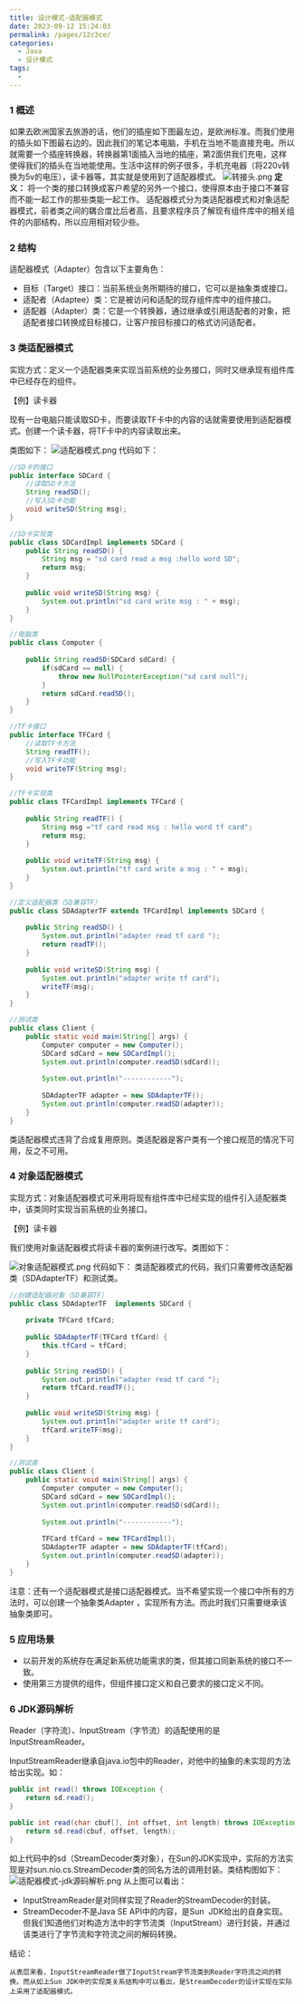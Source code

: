 ```yaml
---
title: 设计模式-适配器模式
date: 2023-09-12 15:24:03
permalink: /pages/12c3ce/
categories:
  - Java
  - 设计模式
tags:
  - 
---
```

### 1 概述

如果去欧洲国家去旅游的话，他们的插座如下图最左边，是欧洲标准。而我们使用的插头如下图最右边的。因此我们的笔记本电脑，手机在当地不能直接充电。所以就需要一个插座转换器，转换器第1面插入当地的插座，第2面供我们充电，这样使得我们的插头在当地能使用。生活中这样的例子很多，手机充电器（将220v转换为5v的电压），读卡器等，其实就是使用到了适配器模式。
![转接头.png](https://cdn.nlark.com/yuque/0/2022/png/2659116/1647760179464-4c9cb6f2-8b64-4900-a6fd-ec36b0e41d50.png#clientId=u4fb57c06-b005-4&from=paste&height=192&id=uc7863380&originHeight=256&originWidth=441&originalType=binary&ratio=1&rotation=0&showTitle=false&size=90517&status=done&style=none&taskId=u9b18a339-45e5-4977-b17a-f10a79d22f6&title=&width=330.74999014288215)
**定义：**
	将一个类的接口转换成客户希望的另外一个接口，使得原本由于接口不兼容而不能一起工作的那些类能一起工作。
	适配器模式分为类适配器模式和对象适配器模式，前者类之间的耦合度比后者高，且要求程序员了解现有组件库中的相关组件的内部结构，所以应用相对较少些。
### 2 结构

适配器模式（Adapter）包含以下主要角色：

- 目标（Target）接口：当前系统业务所期待的接口，它可以是抽象类或接口。
- 适配者（Adaptee）类：它是被访问和适配的现存组件库中的组件接口。
- 适配器（Adapter）类：它是一个转换器，通过继承或引用适配者的对象，把适配者接口转换成目标接口，让客户按目标接口的格式访问适配者。

### 3 类适配器模式

实现方式：定义一个适配器类来实现当前系统的业务接口，同时又继承现有组件库中已经存在的组件。

【例】读卡器

现有一台电脑只能读取SD卡，而要读取TF卡中的内容的话就需要使用到适配器模式。创建一个读卡器，将TF卡中的内容读取出来。

类图如下：
![适配器模式.png](https://cdn.nlark.com/yuque/0/2022/png/2659116/1647760227308-f16dbd26-c00f-4f32-8d60-b41f96a3f9df.png#clientId=u4fb57c06-b005-4&from=paste&height=464&id=u5a729bec&originHeight=619&originWidth=857&originalType=binary&ratio=1&rotation=0&showTitle=false&size=46191&status=done&style=none&taskId=uf2b9af41-25b9-4c94-a98a-970e859add1&title=&width=642.7499808445579)
代码如下：
```java
//SD卡的接口
public interface SDCard {
    //读取SD卡方法
    String readSD();
    //写入SD卡功能
    void writeSD(String msg);
}

//SD卡实现类
public class SDCardImpl implements SDCard {
    public String readSD() {
        String msg = "sd card read a msg :hello word SD";
        return msg;
    }
    
    public void writeSD(String msg) {
        System.out.println("sd card write msg : " + msg);
    }
}

//电脑类
public class Computer {
    
    public String readSD(SDCard sdCard) {
        if(sdCard == null) {
            throw new NullPointerException("sd card null");
        }
        return sdCard.readSD();
    }
}

//TF卡接口
public interface TFCard {
    //读取TF卡方法
    String readTF();
    //写入TF卡功能
    void writeTF(String msg);
}

//TF卡实现类
public class TFCardImpl implements TFCard {
    
    public String readTF() {
        String msg ="tf card read msg : hello word tf card";
        return msg;
    }
    
    public void writeTF(String msg) {
        System.out.println("tf card write a msg : " + msg);
    }
}

//定义适配器类（SD兼容TF）
public class SDAdapterTF extends TFCardImpl implements SDCard {
    
    public String readSD() {
        System.out.println("adapter read tf card ");
        return readTF();
    }
    
    public void writeSD(String msg) {
        System.out.println("adapter write tf card");
        writeTF(msg);
    }
}

//测试类
public class Client {
    public static void main(String[] args) {
        Computer computer = new Computer();
        SDCard sdCard = new SDCardImpl();
        System.out.println(computer.readSD(sdCard));
        
        System.out.println("------------");
        
        SDAdapterTF adapter = new SDAdapterTF();
        System.out.println(computer.readSD(adapter));
    }
}
```
类适配器模式违背了合成复用原则。类适配器是客户类有一个接口规范的情况下可用，反之不可用。

### 4 对象适配器模式

实现方式：对象适配器模式可釆用将现有组件库中已经实现的组件引入适配器类中，该类同时实现当前系统的业务接口。

【例】读卡器

我们使用对象适配器模式将读卡器的案例进行改写。类图如下：

![对象适配器模式.png](https://cdn.nlark.com/yuque/0/2022/png/2659116/1647760270240-3e29de9a-39e2-4b37-b1a1-210f3a73b1d7.png#clientId=u4fb57c06-b005-4&from=paste&height=443&id=u98b1031b&originHeight=591&originWidth=822&originalType=binary&ratio=1&rotation=0&showTitle=false&size=49372&status=done&style=none&taskId=u87bb32c0-9528-4f8c-ab10-4321c197bb3&title=&width=616.4999816268688)
代码如下：
类适配器模式的代码，我们只需要修改适配器类（SDAdapterTF）和测试类。
```java
//创建适配器对象（SD兼容TF）
public class SDAdapterTF  implements SDCard {
    
    private TFCard tfCard;
    
    public SDAdapterTF(TFCard tfCard) {
        this.tfCard = tfCard;
    }
    
    public String readSD() {
        System.out.println("adapter read tf card ");
        return tfCard.readTF();
    }
    
    public void writeSD(String msg) {
        System.out.println("adapter write tf card");
        tfCard.writeTF(msg);
    }
}

//测试类
public class Client {
    public static void main(String[] args) {
        Computer computer = new Computer();
        SDCard sdCard = new SDCardImpl();
        System.out.println(computer.readSD(sdCard));
        
        System.out.println("------------");
        
        TFCard tfCard = new TFCardImpl();
        SDAdapterTF adapter = new SDAdapterTF(tfCard);
        System.out.println(computer.readSD(adapter));
    }
}
```
注意：还有一个适配器模式是接口适配器模式。当不希望实现一个接口中所有的方法时，可以创建一个抽象类Adapter ，实现所有方法。而此时我们只需要继承该抽象类即可。

### 5 应用场景

- 以前开发的系统存在满足新系统功能需求的类，但其接口同新系统的接口不一致。
- 使用第三方提供的组件，但组件接口定义和自己要求的接口定义不同。

### 6 JDK源码解析

Reader（字符流）、InputStream（字节流）的适配使用的是InputStreamReader。

InputStreamReader继承自java.io包中的Reader，对他中的抽象的未实现的方法给出实现。如：
```java
public int read() throws IOException {
    return sd.read();
}

public int read(char cbuf[], int offset, int length) throws IOException {
    return sd.read(cbuf, offset, length);
}
```
如上代码中的sd（StreamDecoder类对象），在Sun的JDK实现中，实际的方法实现是对sun.nio.cs.StreamDecoder类的同名方法的调用封装。类结构图如下：
![适配器模式-jdk源码解析.png](https://cdn.nlark.com/yuque/0/2022/png/2659116/1647760401922-db81beec-6086-4e82-b9de-2f78168b0b27.png#clientId=u4fb57c06-b005-4&from=paste&height=278&id=ue073f049&originHeight=371&originWidth=773&originalType=binary&ratio=1&rotation=0&showTitle=false&size=27408&status=done&style=none&taskId=ue34b32e5-a2c2-4bf3-b056-6cc3f80a062&title=&width=579.7499827221042)
从上图可以看出：

- InputStreamReader是对同样实现了Reader的StreamDecoder的封装。
- StreamDecoder不是Java SE API中的内容，是Sun  JDK给出的自身实现。但我们知道他们对构造方法中的字节流类（InputStream）进行封装，并通过该类进行了字节流和字符流之间的解码转换。

结论：

	从表层来看，InputStreamReader做了InputStream字节流类到Reader字符流之间的转换。而从如上Sun JDK中的实现类关系结构中可以看出，是StreamDecoder的设计实现在实际上采用了适配器模式。
